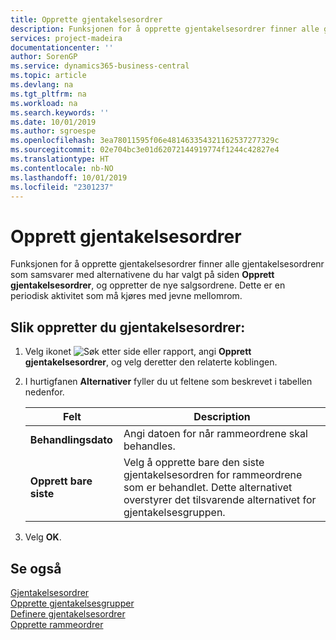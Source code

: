 ```yaml
---
title: Opprette gjentakelsesordrer
description: Funksjonen for å opprette gjentakelsesordrer finner alle gjentakelsesordrenr som samsvarer med alternativene du har valgt på siden Opprett gjentakelsesordrer, og oppretter de nye salgsordrene.
services: project-madeira
documentationcenter: ''
author: SorenGP
ms.service: dynamics365-business-central
ms.topic: article
ms.devlang: na
ms.tgt_pltfrm: na
ms.workload: na
ms.search.keywords: ''
ms.date: 10/01/2019
ms.author: sgroespe
ms.openlocfilehash: 3ea78011595f06e481463354321162537277329c
ms.sourcegitcommit: 02e704bc3e01d62072144919774f1244c42827e4
ms.translationtype: HT
ms.contentlocale: nb-NO
ms.lasthandoff: 10/01/2019
ms.locfileid: "2301237"
---
```

# <a name="create-recurring-orders"></a>Opprett gjentakelsesordrer
Funksjonen for å opprette gjentakelsesordrer finner alle gjentakelsesordrenr som samsvarer med alternativene du har valgt på siden **Opprett gjentakelsesordrer**, og oppretter de nye salgsordrene. Dette er en periodisk aktivitet som må kjøres med jevne mellomrom.  

## <a name="to-create-recurring-orders"></a>Slik oppretter du gjentakelsesordrer:  

1.  Velg ikonet ![Søk etter side eller rapport](../../media/ui-search/search_small.png "Søk etter side eller rapport"), angi **Opprett gjentakelsesordrer**, og velg deretter den relaterte koblingen.  
2.  I hurtigfanen **Alternativer** fyller du ut feltene som beskrevet i tabellen nedenfor.  

    |Felt|Description|  
    |---------------------------------|---------------------------------------|  
    |**Behandlingsdato**|Angi datoen for når rammeordrene skal behandles.|  
    |**Opprett bare siste**|Velg å opprette bare den siste gjentakelsesordren for rammeordrene som er behandlet. Dette alternativet overstyrer det tilsvarende alternativet for gjentakelsesgruppen.|  

3.  Velg **OK**.  

## <a name="see-also"></a>Se også  
 [Gjentakelsesordrer](recurring-orders.md)   
 [Opprette gjentakelsesgrupper](how-to-set-up-recurring-groups.md)   
 [Definere gjentakelsesordrer](how-to-set-up-recurring-orders.md)   
 [Opprette rammeordrer](../../sales-how-to-create-blanket-sales-orders.md)
